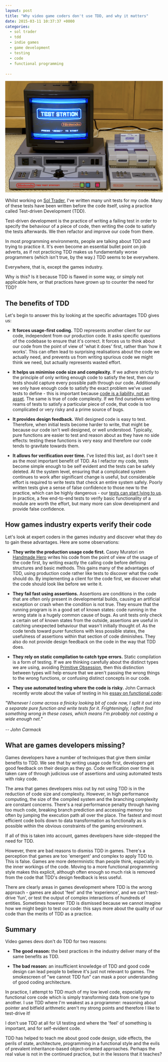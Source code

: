 ```yaml
---
layout: post
title: "Why video game coders don't use TDD, and why it matters"
date: 2015-03-11 10:37:37 +0000
categories:
  - sol trader
  - tdd
  - indie games
  - game development
  - testing
  - code
  - functional programming

---
```


![NES test station](/files/nes-test-station.jpg)

Whilst working on [Sol Trader](http://soltrader.net), I've written many unit tests for my code. Many of these tests have been written before the code itself, using a practice called Test-driven Development (TDD).

Test-driven development is the practice of writing a failing test in order to specify the behaviour of a piece of code, then writing the code to satisfy the tests afterwards. We then refactor and improve our code from there.

In most programming environments, people are talking about TDD and trying to practice it. It's even become an essential bullet point on job adverts, as if not practicing TDD makes us fundamentally worse programmers (which isn't true, by the way.) TDD seems to be everywhere.

Everywhere, that is, except the games industry.

Why is this? Is it because TDD is flawed in some way, or simply not applicable here, or that practices have grown up to counter the need for TDD?

## The benefits of TDD

Let's begin to answer this by looking at the specific advantages TDD gives us:

* **It forces usage-first coding.** TDD represents another client for our code, independent from our production code. It asks specific questions of the codebase to ensure that it's correct. It forces us to think about our code from the point of view of 'what it does' first, rather than 'how it works'. This can often lead to surprising realisations about the code we actually need, and prevents us from writing spurious code we might think we need, but actually represents wasted effort.

* **It helps us minimise code size and complexity.** If we adhere strictly to the principle of only writing enough code to satisfy the test, then our tests should capture every possible path through our code. Additionally we only have enough code to satisfy the exact problem we've used tests to define - this is important because [code is a liability, not an asset](/2012/09/code-is-a-liability/). The same is true of code complexity. If we find ourselves writing reams of tests to satisfy a particular piece of code, that code is too complicated or very risky and a prime source of bugs.

* **It provides design feedback.** Well designed code is easy to test. Therefore, when initial tests become harder to write, that might be because our code isn't well designed, or well understood. Typically, pure functions are easier to test and reason about as they have no side effects: testing these functions is very easy and therefore our code tends to gravitate towards them.

* **It allows for verification over time.** I've listed this last, as I don't see it as the most important benefit of TDD. As I refactor my code, tests become simple enough to be self evident and the tests can be safely deleted. At the system level, ensuring that a complicated system continues to work after significant change is useful, but considerable effort is required to write tests that check an entire system safely. Poorly written tests give a sense of false confidence to those new to the practice, which can be highly dangerous - our [tests can start lying to us](/2011/10/your-tests-are-lying-to-you/). In practice, a few end-to-end tests to verify basic functionality of a module are worth the effort, but many more can slow development and provide false confidence.

## How games industry experts verify their code

Let's look at expert coders in the games industry and discover what they do to gain these advantages. Here are some observations:

* **They write the production usage code first.** Casey Muratori on [Handmade Hero](http://handmadehero.org) writes his code from the point of view of the usage of the code first, by writing exactly the calling code before defining structures and basic methods. This gains many of the advantages of TDD, using production code rather like tests to discover what the code should do. By implementing a client for the code first, we discover what the code should look like before we write it.

* **They fail fast using assertions.** Assertions are conditions in the code that are often only present in developmental builds, causing an artificial exception or crash when the condition is not true. They ensure that the running program is in a good set of known states: code running in the wrong state is a hugely common cause of bugs. As unit tests only check a certain set of known states from the outside, assertions are useful in catching unexpected behaviour that wasn't initially thought of. As the code tends toward purer functions with less possible states, the usefulness of assertions within that section of code diminishes. They also do not provide design feedback on the code in the way that TDD does.

* **They rely on static compilation to catch type errors.** Static compilation is a form of testing. If we are thinking carefully about the distinct types we are using, avoiding [Primitive Obsession](http://c2.com/cgi/wiki?PrimitiveObsession), then this distinction between types will help ensure that we aren't passing the wrong things to the wrong functions, or confusing distinct concepts in our code.

* **They use automated testing where the code is risky.** John Carmack recently wrote about the value of testing in his [essay on functional code](http://gamasutra.com/view/news/169296/Indepth_Functional_programming_in_C.php): 

<div class='alert alert-info'><em>"Whenever I come across a finicky looking bit of code now, I split it out into a separate pure function and write tests for it. Frighteningly, I often find something wrong in these cases, which means I'm probably not casting a wide enough net."<br/><br/>-- John Carmack</em></div>

## What are games developers missing?

Games developers have a number of techniques that give them similar benefits to TDD. We see that by writing usage code first, developers get good feedback on their design as they go. Code verification over time is taken care of through judicious use of assertions and using automated tests with risky code.

The area that games developers miss out by not using TDD is in the reduction of code size and complexity. However, in high performance computing, the size of the compiled system and the branching complexity are constant concerns. There's a real performance penalty through having too much code, breaking branch prediction and accessing memory too often by jumping the execution path all over the place. The fastest and most efficient code boils down to data transformation as functionally as is possible within the obvious constraints of the gaming environment.

If all of this is taken into account, games developers have side-stepped the need for TDD.

However, there are bad reasons to dismiss TDD in games. There's a perception that games are too 'emergent' and complex to apply TDD to. This is false. Games are more deterministic than people think, especially in the inner workings of the code. Moving to a more functional programming style makes this explicit, although often enough so much risk is removed from the code that TDD's design feedback is less useful.

There are clearly areas in games development where TDD is the wrong approach - games are about 'feel' and the 'experience', and we can't test-drive 'fun', or test the output of complex interactions of hundreds of entities. Sometimes however TDD is dismissed because we cannot imagine how we might begin to test our code: this says more about the quality of our code than the merits of TDD as a practice.

## Summary

Video games devs don't do TDD for two reasons:

* **The good reason:** the best practices in the industry deliver many of the same benefits as TDD.

* **The bad reason:** an insufficient knowledge of TDD and good code design can lead people to believe it's just not relevant to games. The smokescreen of "we cannot TDD fun" can mask a poor understanding of good coding architecture.

In practice, I attempt to TDD much of my low level code, especially my functional core code which is simply transforming data from one type to another. I use TDD where I'm weakest as a programmer: reasoning about pointer and bitfield arithmetic aren't my strong points and therefore I like to test-drive it!

I don't use TDD at all for UI testing and where the 'feel' of something is important, and for self-evident code.

TDD has helped to teach me about good code design, side effects, the perils of state, architecture, programming in a functional style and the evils of prevalent inheritance-based object-oriented approaches. Perhaps the real value is not in the continued practice, but in the lessons that it teaches?
